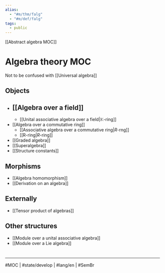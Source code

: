 ```yaml
---
alias:
  - "#m/thm/falg"
  - "#m/def/falg"
tags:
  - public
---
```

[[Abstract algebra MOC]]
# Algebra theory MOC

Not to be confused with [[Universal algebra]]

## Objects

- [[Algebra over a field]]
  - 
  - [[Unital associative algebra over a field|$\mathbb K$-ring]]
- [[Algebra over a commutative ring]]
  - [[Associative algebra over a commutative ring|$R$-rng]]
  - [[R-ring|$R$-ring]]
- [[Graded algebra]]
- [[Superalgebra]]
- [[Structure constants]]

## Morphisms

- [[Algebra homomorphism]]
- [[Derivation on an algebra]]

## Externally

- [[Tensor product of algebras]]

## Other structures

- [[Module over a unital associative algebra]]
- [[Module over a Lie algebra]]

#
---
#MOC | #state/develop | #lang/en | #SemBr
